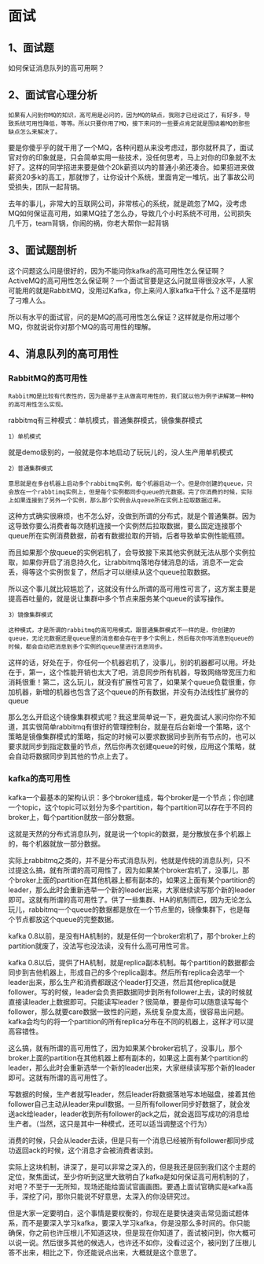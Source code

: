 # 面试

## 1、面试题

如何保证消息队列的高可用啊？

## 2、面试官心理分析

	如果有人问到你MQ的知识，高可用是必问的，因为MQ的缺点，我刚才已经说过了，有好多，导致系统可用性降低，等等。所以只要你用了MQ，接下来问的一些要点肯定就是围绕着MQ的那些缺点怎么来解决了。

要是你傻乎乎的就干用了一个MQ，各种问题从来没考虑过，那你就杯具了，面试官对你的印象就是，只会简单实用一些技术，没任何思考，马上对你的印象就不太好了。这样的同学招进来要是做个20k薪资以内的普通小弟还凑合。如果招进来做薪资20多k的高工，那就惨了，让你设计个系统，里面肯定一堆坑，出了事故公司受损失，团队一起背锅。

去年的事儿，非常大的互联网公司，非常核心的系统，就是疏忽了MQ，没考虑MQ如何保证高可用，如果MQ挂了怎么办，导致几个小时系统不可用，公司损失几千万，team背锅，你闹的祸，你老大帮你一起背锅



## 3、面试题剖析

这个问题这么问是很好的，因为不能问你kafka的高可用性怎么保证啊？ActiveMQ的高可用性怎么保证啊？一个面试官要是这么问就显得很没水平，人家可能用的就是RabbitMQ，没用过Kafka，你上来问人家kafka干什么？这不是摆明了刁难人么。

所以有水平的面试官，问的是MQ的高可用性怎么保证？这样就是你用过哪个MQ，你就说说你对那个MQ的高可用性的理解。


## 4、消息队列的高可用性

### RabbitMQ的高可用性

	RabbitMQ是比较有代表性的，因为是基于主从做高可用性的，我们就以他为例子讲解第一种MQ的高可用性怎么实现。

rabbitmq有三种模式：单机模式，普通集群模式，镜像集群模式

	1）单机模式

就是demo级别的，一般就是你本地启动了玩玩儿的，没人生产用单机模式

	2）普通集群模式

	意思就是在多台机器上启动多个rabbitmq实例，每个机器启动一个。但是你创建的queue，只会放在一个rabbtimq实例上，但是每个实例都同步queue的元数据。完了你消费的时候，实际上如果连接到了另外一个实例，那么那个实例会从queue所在实例上拉取数据过来。

这种方式确实很麻烦，也不怎么好，没做到所谓的分布式，就是个普通集群。因为这导致你要么消费者每次随机连接一个实例然后拉取数据，要么固定连接那个queue所在实例消费数据，前者有数据拉取的开销，后者导致单实例性能瓶颈。

而且如果那个放queue的实例宕机了，会导致接下来其他实例就无法从那个实例拉取，如果你开启了消息持久化，让rabbitmq落地存储消息的话，消息不一定会丢，得等这个实例恢复了，然后才可以继续从这个queue拉取数据。

所以这个事儿就比较尴尬了，这就没有什么所谓的高可用性可言了，这方案主要是提高吞吐量的，就是说让集群中多个节点来服务某个queue的读写操作。

	3）镜像集群模式

	这种模式，才是所谓的rabbitmq的高可用模式，跟普通集群模式不一样的是，你创建的queue，无论元数据还是queue里的消息都会存在于多个实例上，然后每次你写消息到queue的时候，都会自动把消息到多个实例的queue里进行消息同步。

这样的话，好处在于，你任何一个机器宕机了，没事儿，别的机器都可以用。坏处在于，第一，这个性能开销也太大了吧，消息同步所有机器，导致网络带宽压力和消耗很重！第二，这么玩儿，就没有扩展性可言了，如果某个queue负载很重，你加机器，新增的机器也包含了这个queue的所有数据，并没有办法线性扩展你的queue

那么怎么开启这个镜像集群模式呢？我这里简单说一下，避免面试人家问你你不知道，其实很简单rabbitmq有很好的管理控制台，就是在后台新增一个策略，这个策略是镜像集群模式的策略，指定的时候可以要求数据同步到所有节点的，也可以要求就同步到指定数量的节点，然后你再次创建queue的时候，应用这个策略，就会自动将数据同步到其他的节点上去了。

### kafka的高可用性

kafka一个最基本的架构认识：多个broker组成，每个broker是一个节点；你创建一个topic，这个topic可以划分为多个partition，每个partition可以存在于不同的broker上，每个partition就放一部分数据。

这就是天然的分布式消息队列，就是说一个topic的数据，是分散放在多个机器上的，每个机器就放一部分数据。

实际上rabbitmq之类的，并不是分布式消息队列，他就是传统的消息队列，只不过提这么搞，就有所谓的高可用性了，因为如果某个broker宕机了，没事儿，那个broker上面的partition在其他机器上都有副本的，如果这上面有某个partition的leader，那么此时会重新选举一个新的leader出来，大家继续读写那个新的leader即可。这就有所谓的高可用性了。供了一些集群、HA的机制而已，因为无论怎么玩儿，rabbitmq一个queue的数据都是放在一个节点里的，镜像集群下，也是每个节点都放这个queue的完整数据。

kafka 0.8以前，是没有HA机制的，就是任何一个broker宕机了，那个broker上的partition就废了，没法写也没法读，没有什么高可用性可言。

kafka 0.8以后，提供了HA机制，就是replica副本机制。每个partition的数据都会同步到吉他机器上，形成自己的多个replica副本。然后所有replica会选举一个leader出来，那么生产和消费都跟这个leader打交道，然后其他replica就是follower。写的时候，leader会负责把数据同步到所有follower上去，读的时候就直接读leader上数据即可。只能读写leader？很简单，要是你可以随意读写每个follower，那么就要care数据一致性的问题，系统复杂度太高，很容易出问题。kafka会均匀的将一个partition的所有replica分布在不同的机器上，这样才可以提高容错性。

这么搞，就有所谓的高可用性了，因为如果某个broker宕机了，没事儿，那个broker上面的partition在其他机器上都有副本的，如果这上面有某个partition的leader，那么此时会重新选举一个新的leader出来，大家继续读写那个新的leader即可。这就有所谓的高可用性了。

写数据的时候，生产者就写leader，然后leader将数据落地写本地磁盘，接着其他follower自己主动从leader来pull数据。一旦所有follower同步好数据了，就会发送ack给leader，leader收到所有follower的ack之后，就会返回写成功的消息给生产者。（当然，这只是其中一种模式，还可以适当调整这个行为）

消费的时候，只会从leader去读，但是只有一个消息已经被所有follower都同步成功返回ack的时候，这个消息才会被消费者读到。

实际上这块机制，讲深了，是可以非常之深入的，但是我还是回到我们这个主题的定位，聚焦面试，至少你听到这里大致明白了kafka是如何保证高可用机制的了，对吧？不至于一无所知，现场还能给面试官画画图。要遇上面试官确实是kafka高手，深挖了问，那你只能说不好意思，太深入的你没研究过。

但是大家一定要明白，这个事情是要权衡的，你现在是要快速突击常见面试题体系，而不是要深入学习kafka，要深入学习kafka，你是没那么多时间的。你只能确保，你之前也许压根儿不知道这块，但是现在你知道了，面试被问到，你大概可以说一说。然后很多其他的候选人，也许还不如你，没看过这个，被问到了压根儿答不出来，相比之下，你还能说点出来，大概就是这个意思了。


